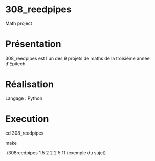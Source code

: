 # 308_reedpipes
Math project
# Présentation
308_reedpipes est l'un des 9 projets de maths de la troisième année d'Epitech
# Réalisation
Langage : Python
# Execution
cd 308_reedpipes

make

./308reedpipes 1.5 2 2 2 5 11 (exemple du sujet)
